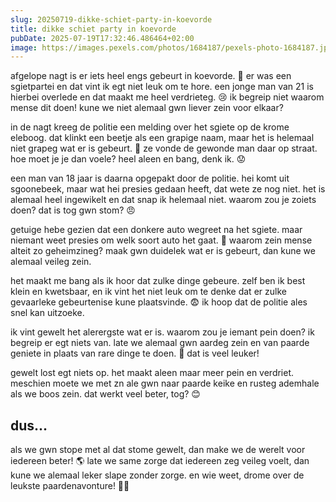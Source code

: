 ```yaml
---
slug: 20250719-dikke-schiet-party-in-koevorde
title: dikke schiet party in koevorde
pubDate: 2025-07-19T17:32:46.486464+02:00
image: https://images.pexels.com/photos/1684187/pexels-photo-1684187.jpeg
---
```

afgelope nagt is er iets heel engs gebeurt in koevorde. 🌙 er was een sgietpartei en dat vint ik egt niet leuk om te hore. een jonge man van 21 is hierbei overlede en dat maakt me heel verdrieteg. 😢 ik begreip niet waarom mense dit doen! kune we niet alemaal gwn liever zein voor elkaar?

in de nagt kreeg de politie een melding over het sgiete op de krome eleboog. dat klinkt een beetje als een grapige naam, maar het is helemaal niet grapeg wat er is gebeurt. 🚨 ze vonde de gewonde man daar op straat. hoe moet je je dan voele? heel aleen en bang, denk ik. 😟

een man van 18 jaar is daarna opgepakt door de politie. hei komt uit sgoonebeek, maar wat hei presies gedaan heeft, dat wete ze nog niet. het is alemaal heel ingewikelt en dat snap ik helemaal niet. waarom zou je zoiets doen? dat is tog gwn stom? 😠

getuige hebe gezien dat een donkere auto wegreet na het sgiete. maar niemant weet presies om welk soort auto het gaat. 🚗 waarom zein mense alteit zo geheimzineg? maak gwn duidelek wat er is gebeurt, dan kune we alemaal veileg zein.

het maakt me bang als ik hoor dat zulke dinge gebeure. zelf ben ik best klein en kwetsbaar, en ik vint het niet leuk om te denke dat er zulke gevaarleke gebeurtenise kune plaatsvinde. 😨 ik hoop dat de politie ales snel kan uitzoeke.

ik vint gewelt het alerergste wat er is. waarom zou je iemant pein doen? ik begreip er egt niets van. late we alemaal gwn aardeg zein en van paarde geniete in plaats van rare dinge te doen. 🐴 dat is veel leuker!

gewelt lost egt niets op. het maakt aleen maar meer pein en verdriet. meschien moete we met zn ale gwn naar paarde keike en rusteg ademhale als we boos zein. dat werkt veel beter, tog? 😊

## dus...
als we gwn stope met al dat stome gewelt, dan make we de werelt voor iedereen beter! 🌎 late we same zorge dat iedereen zeg veileg voelt, dan kune we alemaal leker slape zonder zorge. en wie weet, drome over de leukste paardenavonture! 🐎💖
